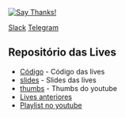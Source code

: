 [![Say Thanks!](https://img.shields.io/badge/Say%20Thanks-!-1EAEDB.svg)](https://saythanks.io/to/z4r4tu5tr4)

[Slack](https://join.slack.com/t/livedepython/shared_invite/enQtMjY0OTYyNjcwMjEyLTUyZDAyZDJmMmI3ZjVjY2Q5ZWNmN2NmMzQwZDFmYzZjMjFjYzA2ZGE0ODUwYmJlZDc5ZmMzZWU2NDhiNmM4NzQ)
[Telegram](https://t.me/joinchat/AAAAAEQeHVfP5DcUlMNM-A)

## Repositório das Lives
- [Código](./codigo) - Código das lives
- [slides](./slides) - Slides das lives
- [thumbs](./thumbs) - Thumbs do youtube
- [Lives anteriores](./codigo/README.md)
- [Playlist no youtube](https://www.youtube.com/playlist?list=PLOQgLBuj2-3K1hb7XgkGPb4S9YNIeHsPk)
